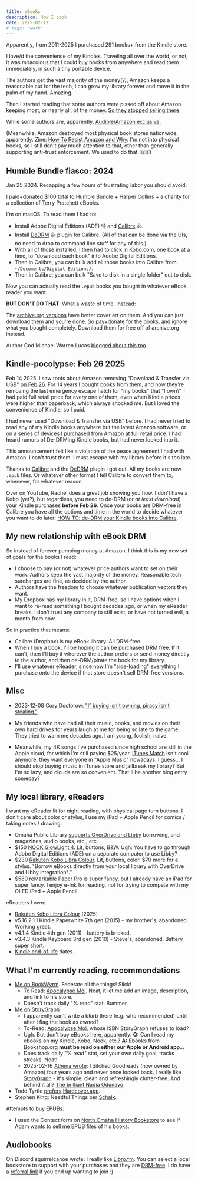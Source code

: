 ```yaml
---
title: eBooks
description: How I book
date: 2025-02-17
# tags: "work"
---
```


Apparently, from 2011-2025 I purchased 291 books+ from the Kindle store.

I love/d the convenience of my Kindles.
Traveling all over the world, or not, it was miraculous that I could buy
books from anywhere and read them immediately, in such a tiny portable device.

The authors get the vast majority of the money(?), Amazon keeps a reasonable cut for the tech,
I can grow my library forever and move it in the palm of my hand. Amazing.

Then I started reading that some authors were pissed off about Amazon keeping
most, or nearly all, of the money.
[So they stopped selling there](https://mwl.io/faq).

While some authors are, apparently, [Audible/Amazon exclusive](http://dennisetaylor.org/wheres-the-whatever-version/).

(Meanwhile, Amazon destroyed most physical book stores nationwide, apparently.
Zine: [How To Resist Amazon and Why](https://www.ravenbookstore.com/product/how-resist-amazon-and-why).
I'm not into physical books, so I still don't pay much attention to that, other
than generally supporting anti-trust enforcement. We used to do that. 🇺🇸)

## Humble Bundle fiasco: 2024

Jan 25 2024. Recapping a few hours of frustrating labor you should avoid:

I paid+donated $100 total to Humble Bundle + Harper Collins + a charity for a collection
of Terry Pratchett eBooks.

I'm on macOS. To read them I had to:
* Install Adobe Digital Editions (ADE) 👎 and [Calibre](https://calibre-ebook.com/) 👍.
* Install [DeDRM](https://github.com/noDRM/DeDRM_tools) 👍 plugin for Calibre.
(All of that can be done via the UIs, no need to drop to command line stuff for any of this.)
* With all of those installed, I then had to click in Kobo.com, one book at a time, to "download each book" into Adobe Digital Editions.
* Then in Calibre, you can bulk add all those books into Calibre from `~/Documents/Digital Editions/`.
* Then in Calibre, you can bulk "Save to disk in a single folder" out to disk.

Now you can actually read the `.epub` books you bought in whatever eBook reader you want.

**BUT DON'T DO THAT**. What a waste of time. Instead:

The [archive.org versions](https://archive.org/details/discworld-complete-43-books-by-pratchett-terry-z-lib.org)
have better cover art on them. And you can just download them and you're done.
So pay+donate for the books, and ignore what you bought completely. Download them for free 
off of archive.org instead.

Author God Michael Warren Lucas [blogged about this too](https://mwl.io/archives/23343).

## Kindle-pocolypse: Feb 26 2025

Feb 14 2025. I saw toots about Amazon removing "Download & Transfer via USB"
[on Feb 26](https://goodereader.com/blog/kindle/amazon-removing-download-and-transfer-on-the-kindle-feb-26th).
For 14 years I bought books from them, and now they're removing the last emergency
escape hatch for "my books" that "I own?" I had paid full retail price for every
one of them, even when Kindle prices were higher than paperback, which always
shocked me. But I loved the convenience of Kindle, so I paid.

I had never used "Download & Transfer via USB" before.
I had never tried to read any of my Kindle books
anywhere but the latest Amazon software, or on a series of devices I purchased from Amazon
at full retail price.
I had heard rumors of De-DRMing Kindle books, but had never looked into it.

This announcement felt like a violation of the peace agreement I had with Amazon.
I can't trust them. I must escape with my library before it's too late.

Thanks to [Calibre](https://calibre-ebook.com/) and the 
[DeDRM](https://github.com/noDRM/DeDRM_tools) plugin I got out. All my books are now `.epub`
files. Or whatever other format I tell Calibre to convert them to, whenever, for whatever
reason.

Over on YouTube, Rachel does a great job showing you how. I don't have a Kobo (yet?),
but regardless, you need to de-DRM (or *at least download*) your Kindle purchases **before Feb 26**.
Once your books are DRM-free in Calibre you have all
the options and time in the world to decide whatever you want to do later:
[HOW TO: de-DRM your Kindle books into Calibre](https://www.youtube.com/watch?v=YcBirwJJycg).

## My new relationship with eBook DRM

So instead of forever pumping money at Amazon, I think this is my new set of goals
for the books I read:

* I choose to pay (or not) whatever price authors want to set on their work.
  Authors keep the vast majority of the money. Reasonable tech surcharges are fine,
  as decided by the author.
* Authors have the freedom to choose whatever publication vectors they want.
* My Dropbox has my library in it, DRM-free, so I have options when I want to re-read
  something I bought decades ago, or when my eReader breaks.
  I don't trust any company to still exist, or have not turned evil, a month from now.

So in practice that means:

* Calibre (Dropbox) is my eBook library. All DRM-free.
* When I buy a book, I'll be hoping it can be purchased DRM free. If it can't, then
  I'll buy it wherever the author prefers or send money directly to the author, and
  then de-DRM/pirate the book for my library.
* I'll use whatever eReader, since now I'm "side-loading" everything I purchase
  onto the device if that store doesn't sell DRM-free versions.

## Misc

* 2023-12-08 Cory Doctorow: ["If buying isn't owning, piracy isn't stealing."](https://pluralistic.net/2023/12/08/playstationed/#tyler-james-hill)

* My friends who have had all their music, books, and movies on their own hard drives for years
laugh at me for being so late to the game. They tried to warn me decades ago.
I am young, foolish, naive.

* Meanwhile, my 4K songs I've purchased since high school are still in the Apple cloud,
for which I'm still paying $25/year.
[iTunes Match](https://en.wikipedia.org/wiki/ITunes_Match#iTunes_Match)
isn't cool anymore, they want everyone in "Apple Music" nowadays.
I guess... I should stop buying music in iTunes store and jailbreak my library?
But I'm so lazy, and clouds are so convenient. That'll be another blog entry someday?

## My local library, eReaders

I want my eReader lit for night reading, with physical page turn buttons.
I don't care about color or stylus,
I use my iPad + Apple Pencil for comics / taking notes / drawing.

* Omaha Public Library [supports OverDrive and Libby](https://omahalibrary.org/ebooks-downloads/)
borrowing, and magazines, audio books, etc., etc.
* $150 [NOOK GlowLight 4](https://www.barnesandnoble.com/w/nook-glowlight-4-barnes-noble/1145507276). Lit, buttons, B&W. Ugh: You have to go through Adobe Digital Editions (ADE)
on a separate computer to use Libby?
* $230 [Rakuten Kobo Libra Colour](https://us.kobobooks.com/products/kobo-libra-colour). Lit, buttons, color. $70 more for a stylus.
"Borrow eBooks directly from your local library with OverDrive and Libby integration⁶."
* $580 [reMarkable Paper Pro](https://remarkable.com/store/remarkable-paper/pro) is super
fancy, but I already have an iPad for super fancy. I enjoy e-Ink for reading, not for trying
to compete with my OLED iPad + Apple Pencil.

eReaders I own:
* [Rakuten Kobo Libra Colour](https://us.kobobooks.com/products/kobo-libra-colour) (2025)
* v5.16.2.1.1 Kindle Paperwhite 7th gen (2015) - my brother's, abandoned. Working great.
* v4.1.4 Kindle 4th gen (2011) - battery is bricked.
* v3.4.3 Kindle Keyboard 3rd gen (2010) - Steve's, abandoned. Battery super short.
* [Kindle end-of-life](https://endoflife.date/kindle) dates.

## What I'm currently reading, recommendations

* [Me on BookWyrm](https://bookwyrm.social/user/deafferret). Federate all the things! Slick!
  * To Read: [Apocalypse Moi](https://bookwyrm.social/book/1890499/s/apocalypse-moi). Neat, it let me
  add an image, description, and link to his store.
  * Doesn't track daily "% read" stat. Bummer.
* [Me on StoryGraph](https://app.thestorygraph.com/profile/deafferret)
  * I apparently can't write a blurb there (e.g. who recommended) until after I flag the book as owned?
  * To-Read: [Apocalypse Moi](https://www.tiltedwindmillpress.com/product/apocalypse-moi/), whose ISBN StoryGraph refuses to load?
  * Ugh. But don't buy eBooks here, apparently:
    **Q:** Can I read my ebooks on my Kindle, Kobo, Nook, etc.?
    **A:** Ebooks from Bookshop.org **must be read on either our Apple or Android app**...
  * Does track daily "% read" stat, set your own daily goal, tracks streaks. Neat!
  * 2025-02-16 [Athena wrote](https://mastodon.social/@Climatehistories/114014864707839102):
    I ditched Goodreads (now owned by Amazon) four years ago and never once looked back. 
    I really like [StoryGraph](https://www.thestorygraph.com/) - it's simple, clean and refreshingly clutter-free.
    And behind it all? [The brilliant Nadia Odunayo](https://www.theguardian.com/books/2025/feb/16/goodreads-amazon-nadia-odunayo-the-storygraph).
* Todd Tyrtle
  [prefers](https://zirk.us/@toddtyrtle/114031648338280317)
  [Hardcover.app](https://hardcover.app/@toddtyrtle).
* Stephen King: Needful Things per [Schalk](https://hachyderm.io/@schalkneethling/114025637594436755).

Attempts to buy EPUBs:

* I used the Contact form on
  [North Omaha History Bookstore](https://northomahahistory.com/north-omaha-history-bookstore/)
  to see if Adam wants to sell me EPUB files of his books.

## Audiobooks

On Discord squirrelcanoe wrote: I really like [Libro.fm](https://libro.fm/).
You can select a local bookstore to support with your purchases and they are
[DRM-free](https://blog.libro.fm/cage-free-audiobooks/).
I do have a [referral link](https://libro.fm/referral?rf_code=lfm506344) if you end up wanting to join :)
